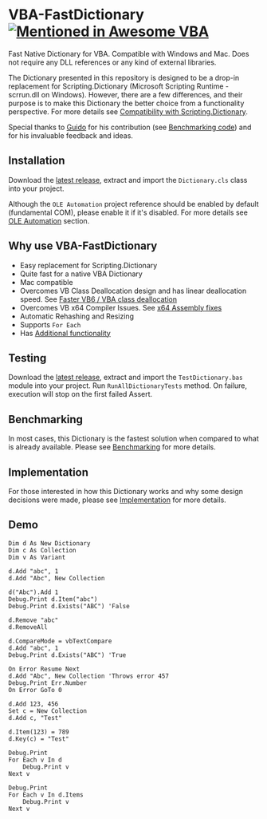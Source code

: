 # VBA-FastDictionary [![Mentioned in Awesome VBA](https://awesome.re/mentioned-badge.svg)](https://github.com/sancarn/awesome-vba)
Fast Native Dictionary for VBA. Compatible with Windows and Mac. Does not require any DLL references or any kind of external libraries.

The Dictionary presented in this repository is designed to be a drop-in replacement for Scripting.Dictionary (Microsoft Scripting Runtime - scrrun.dll on Windows). However, there are a few differences, and their purpose is to make this Dictionary the better choice from a functionality perspective. For more details see [Compatibility with Scripting.Dictionary](Implementation.md#compatibility-with-scriptingdictionary).

Special thanks to [Guido](https://github.com/guwidoe) for his contribution (see [Benchmarking code](benchmarking/README.md#benchmarking-code)) and for his invaluable feedback and ideas.

## Installation

Download the [latest release](https://github.com/cristianbuse/VBA-FastDictionary/releases/latest), extract and import the ```Dictionary.cls``` class into your project.

Although the ```OLE Automation``` project reference should be enabled by default (fundamental COM), please enable it if it's disabled. For more details see [OLE Automation](https://github.com/cristianbuse/VBA-FastDictionary/blob/master/Implementation.md#ole-automation) section.

## Why use VBA-FastDictionary

- Easy replacement for Scripting.Dictionary
- Quite fast for a native VBA Dictionary 
- Mac compatible
- Overcomes VB Class Deallocation design and has linear deallocation speed. See [Faster VB6 / VBA class deallocation](https://codereview.stackexchange.com/questions/294682/faster-vb6-vba-class-deallocation)
- Overcomes VB x64 Compiler Issues. See [x64 Assembly fixes](https://github.com/cristianbuse/VBA-FastDictionary/blob/master/Implementation.md#x64-assembly)
- Automatic Rehashing and Resizing
- Supports ```For Each```
- Has [Additional functionality](https://github.com/cristianbuse/VBA-FastDictionary/blob/master/Implementation.md#additional-functionality)

## Testing

Download the [latest release](https://github.com/cristianbuse/VBA-FastDictionary/releases/latest), extract and import the ```TestDictionary.bas``` module into your project.
Run ```RunAllDictionaryTests``` method. On failure, execution will stop on the first failed Assert.

## Benchmarking

In most cases, this Dictionary is the fastest solution when compared to what is already available. Please see [Benchmarking](benchmarking/README.md) for more details.

## Implementation

For those interested in how this Dictionary works and why some design decisions were made, please see [Implementation](Implementation.md) for more details.

## Demo

```VBA
Dim d As New Dictionary
Dim c As Collection
Dim v As Variant

d.Add "abc", 1
d.Add "Abc", New Collection

d("Abc").Add 1
Debug.Print d.Item("abc")
Debug.Print d.Exists("ABC") 'False

d.Remove "abc"
d.RemoveAll

d.CompareMode = vbTextCompare
d.Add "abc", 1
Debug.Print d.Exists("ABC") 'True

On Error Resume Next
d.Add "Abc", New Collection 'Throws error 457
Debug.Print Err.Number
On Error GoTo 0

d.Add 123, 456
Set c = New Collection
d.Add c, "Test"

d.Item(123) = 789
d.Key(c) = "Test"

Debug.Print
For Each v In d
    Debug.Print v
Next v

Debug.Print
For Each v In d.Items
    Debug.Print v
Next v
```
